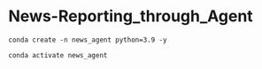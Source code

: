 # News-Reporting_through_Agent


```
conda create -n news_agent python=3.9 -y
```
```
conda activate news_agent
```
